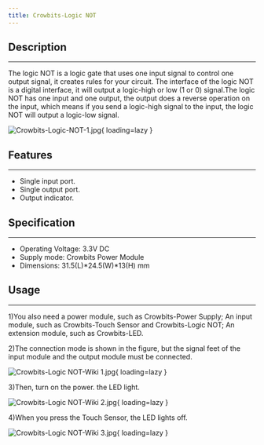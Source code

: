 ```yaml
---
title: Crowbits-Logic NOT
---
```


## Description
-----------

The logic NOT is a logic gate that uses one input signal to control one output signal, it creates rules for your circuit. The interface of the logic NOT is a digital interface, it will output a logic-high or low (1 or 0) signal.The logic NOT has one input and one output, the output does a reverse operation on the input, which means if you send a logic-high signal to the input, the logic NOT will output a logic-low signal.

![Crowbits-Logic-NOT-1.jpg](https://wiki.elecrow.com/images/thumb/9/93/Crowbits-Logic-NOT-1.jpg/600px-Crowbits-Logic-NOT-1.jpg){ loading=lazy }

## Features
--------

- Single input port.
- Single output port.
- Output indicator.

## Specification
-------------

- Operating Voltage: 3.3V DC
- Supply mode: Crowbits Power Module
- Dimensions: 31.5(L)\*24.5(W)\*13(H) mm

## Usage
-----

1)You also need a power module, such as Crowbits-Power Supply; An input module, such as Crowbits-Touch Sensor and Crowbits-Logic NOT; An extension module, such as Crowbits-LED.

2)The connection mode is shown in the figure, but the signal feet of the input module and the output module must be connected.

![Crowbits-Logic NOT-Wiki 1.jpg](https://wiki.elecrow.com/images/thumb/6/6f/Crowbits-Logic_NOT-Wiki_1.jpg/600px-Crowbits-Logic_NOT-Wiki_1.jpg){ loading=lazy }

3)Then, turn on the power. the LED light.

![Crowbits-Logic NOT-Wiki 2.jpg](https://wiki.elecrow.com/images/thumb/1/1e/Crowbits-Logic_NOT-Wiki_2.jpg/600px-Crowbits-Logic_NOT-Wiki_2.jpg){ loading=lazy }

4)When you press the Touch Sensor, the LED lights off.

![Crowbits-Logic NOT-Wiki 3.jpg](https://wiki.elecrow.com/images/thumb/d/db/Crowbits-Logic_NOT-Wiki_3.jpg/600px-Crowbits-Logic_NOT-Wiki_3.jpg){ loading=lazy }